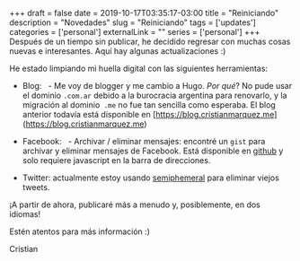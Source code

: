 +++ 
draft = false
date = 2019-10-17T03:35:17-03:00
title = "Reiniciando"
description = "Novedades"
slug = "Reiniciando" 
tags = ['updates']
categories = ['personal']
externalLink = ""
series = ['personal']
+++
Después de un tiempo sin publicar, he decidido regresar con muchas cosas nuevas e interesantes. Aquí hay algunas actualizaciones :)

He estado limpiando mi huella digital con las siguientes herramientas:

- Blog:
  - Me voy de blogger y me cambio a Hugo. _Por qué_? No pude usar el dominio `.com.ar` debido a la burocracia argentina para renovarlo, y la migración al dominio` .me` no fue tan sencilla como esperaba. El blog anterior todavía está disponible en [https://blog.cristianmarquez.me] (https://blog.cristianmarquez.me)

- Facebook:
  - Archivar / eliminar mensajes: encontré un `gist` para archivar y eliminar mensajes de Facebook. Está disponible en [github](https://gist.github.com/tedmiston/c7ac401da96b55022aaf) y solo requiere javascript en la barra de direcciones.

- Twitter: actualmente estoy usando [semiphemeral](https://github.com/micahflee/semiphemeral) para eliminar viejos tweets.

¡A partir de ahora, publicaré más a menudo y, posiblemente, en dos idiomas!

Estén atentos para más información :)

Cristian
